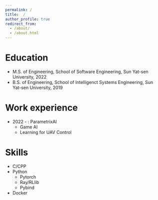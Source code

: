 ```yaml
---
permalink: /
title:  /
author_profile: true
redirect_from: 
  - /about/
  - /about.html
---
```


Education
======
* M.S. of Engineering, School of Software Engineering, Sun Yat-sen University, 2022
* B.S. of Engineering, School of Intelligenct Systems Engineering, Sun Yat-sen University, 2019

Work experience
======
* 2022 - : ParametrixAI
  * Game AI
  * Learning for UAV Control
  
Skills
======
* C/CPP
* Python
  * Pytorch
  * Ray/RLlib
  * Pybind
* Docker
